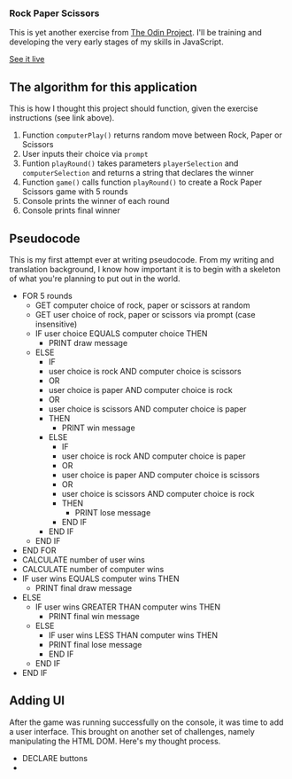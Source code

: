 ### Rock Paper Scissors

This is yet another exercise from [The Odin Project](https://www.theodinproject.com/lessons/foundations-rock-paper-scissors). I'll be training and developing the very early stages of my skills in JavaScript.

[See it live](https://mtmoss.github.io/Rock-Paper-Scissors/)

## The algorithm for this application

This is how I thought this project should function, given the exercise instructions (see link above).

1. Function `computerPlay()` returns random move between Rock, Paper or Scissors
2. User inputs their choice via `prompt`
2. Funtion `playRound()` takes parameters `playerSelection` and `computerSelection` and returns a string that declares the winner
3. Function `game()` calls function `playRound()` to create a Rock Paper Scissors game with 5 rounds
4. Console prints the winner of each round
5. Console prints final winner

## Pseudocode

This is my first attempt ever at writing pseudocode. From my writing and translation background, I know how important it is to begin with a skeleton of what you're planning to put out in the world.

- FOR 5 rounds
    - GET computer choice of rock, paper or scissors at random
    - GET user choice of rock, paper or scissors via prompt (case insensitive)
    - IF user choice EQUALS computer choice THEN
        - PRINT draw message
    - ELSE
        - IF
        - user choice is rock AND computer choice is scissors
        - OR
        - user choice is paper AND computer choice is rock
        - OR
        - user choice is scissors AND computer choice is paper
        - THEN
            - PRINT win message
        - ELSE
            - IF
            - user choice is rock AND computer choice is paper
            - OR
            - user choice is paper AND computer choice is scissors
            - OR
            - user choice is scissors AND computer choice is rock
            - THEN
                - PRINT lose message
            - END IF
        - END IF
    - END IF
- END FOR
- CALCULATE number of user wins
- CALCULATE number of computer wins
- IF user wins EQUALS computer wins THEN
    - PRINT final draw message
- ELSE
    - IF user wins GREATER THAN computer wins THEN
        - PRINT final win message
    - ELSE
        - IF user wins LESS THAN computer wins THEN
        - PRINT final lose message
        - END IF
    - END IF
- END IF

## Adding UI

After the game was running successfully on the console, it was time to add a user interface. This brought on another set of challenges, namely manipulating the HTML DOM. Here's my thought process.

- DECLARE buttons
- 